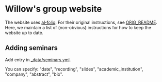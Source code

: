 # Willow's group website

The website uses [al-folio](https://alshedivat.github.io/al-folio/). For their original instructions, see [ORIG_README](ORIG_README.md). Here, we maintain a list of (non-obvious) instructions for how to keep the website up to date. 

## Adding seminars
  
Add entry in [_data/seminars.yml](_data/seminars.yml). 

You can specify: "date", "recording", "slides", "academic_institution", "company", "abstract", "bio". 
